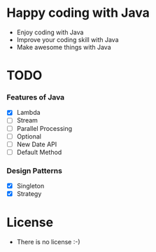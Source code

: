 # Happy coding with Java
- Enjoy coding with Java
- Improve your coding skill with Java
- Make awesome things with Java

# TODO
### Features of Java
  - [x] Lambda
  - [ ] Stream
  - [ ] Parallel Processing
  - [ ] Optional
  - [ ] New Date API
  - [ ] Default Method
  
### Design Patterns
  - [x] Singleton
  - [X] Strategy
  
# License
- There is no license :-)